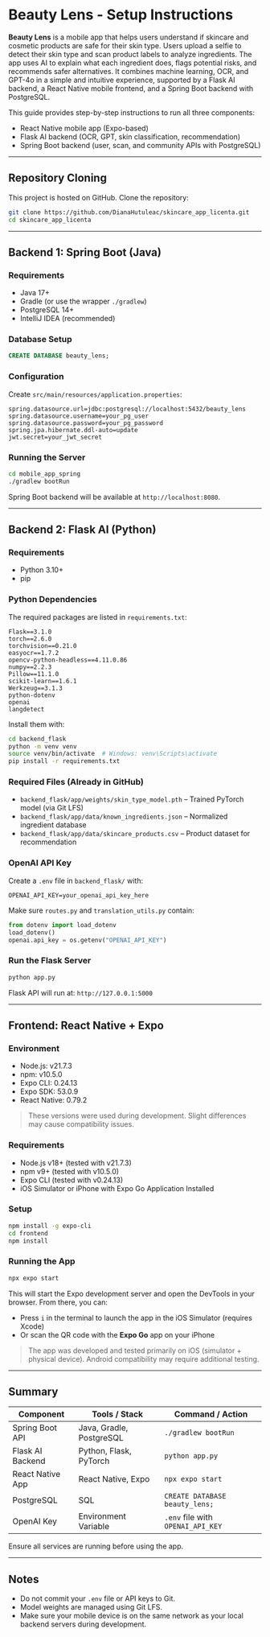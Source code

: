 # Beauty Lens - Setup Instructions

**Beauty Lens** is a mobile app that helps users understand if skincare and cosmetic products are safe for their skin type. Users upload a selfie to detect their skin type and scan product labels to analyze ingredients. The app uses AI to explain what each ingredient does, flags potential risks, and recommends safer alternatives. It combines machine learning, OCR, and GPT-4o in a simple and intuitive experience, supported by a Flask AI backend, a React Native mobile frontend, and a Spring Boot backend with PostgreSQL.

This guide provides step-by-step instructions to run all three components:
- React Native mobile app (Expo-based)
- Flask AI backend (OCR, GPT, skin classification, recommendation)
- Spring Boot backend (user, scan, and community APIs with PostgreSQL)

---

## Repository Cloning

This project is hosted on GitHub. Clone the repository:

```bash
git clone https://github.com/DianaHutuleac/skincare_app_licenta.git
cd skincare_app_licenta
```

---

## Backend 1: Spring Boot (Java)

### Requirements

- Java 17+
- Gradle (or use the wrapper `./gradlew`)
- PostgreSQL 14+
- IntelliJ IDEA (recommended)

### Database Setup

```sql
CREATE DATABASE beauty_lens;
```

### Configuration

Create `src/main/resources/application.properties`:

```properties
spring.datasource.url=jdbc:postgresql://localhost:5432/beauty_lens
spring.datasource.username=your_pg_user
spring.datasource.password=your_pg_password
spring.jpa.hibernate.ddl-auto=update
jwt.secret=your_jwt_secret
```

### Running the Server

```bash
cd mobile_app_spring
./gradlew bootRun
```

Spring Boot backend will be available at `http://localhost:8080`.

---

## Backend 2: Flask AI (Python)

### Requirements

- Python 3.10+
- pip

### Python Dependencies

The required packages are listed in `requirements.txt`:

```
Flask==3.1.0
torch==2.6.0
torchvision==0.21.0
easyocr==1.7.2
opencv-python-headless==4.11.0.86
numpy==2.2.3
Pillow==11.1.0
scikit-learn==1.6.1
Werkzeug==3.1.3
python-dotenv
openai
langdetect
```

Install them with:

```bash
cd backend_flask
python -m venv venv
source venv/bin/activate  # Windows: venv\Scripts\activate
pip install -r requirements.txt
```

### Required Files (Already in GitHub)

- `backend_flask/app/weights/skin_type_model.pth` – Trained PyTorch model (via Git LFS)
- `backend_flask/app/data/known_ingredients.json` – Normalized ingredient database
- `backend_flask/app/data/skincare_products.csv` – Product dataset for recommendation

### OpenAI API Key

Create a `.env` file in `backend_flask/` with:

```
OPENAI_API_KEY=your_openai_api_key_here
```

Make sure `routes.py` and `translation_utils.py` contain:

```python
from dotenv import load_dotenv
load_dotenv()
openai.api_key = os.getenv("OPENAI_API_KEY")
```

### Run the Flask Server

```bash
python app.py
```

Flask API will run at: `http://127.0.0.1:5000`

---

## Frontend: React Native + Expo

### Environment

- Node.js: v21.7.3
- npm: v10.5.0
- Expo CLI: 0.24.13
- Expo SDK: 53.0.9
- React Native: 0.79.2

> These versions were used during development. Slight differences may cause compatibility issues.

### Requirements

- Node.js v18+ (tested with v21.7.3)
- npm v9+ (tested with v10.5.0)
- Expo CLI (tested with v0.24.13)
- iOS Simulator or iPhone with Expo Go Application Installed

### Setup

```bash
npm install -g expo-cli
cd frontend
npm install
```

### Running the App

```bash
npx expo start
```

This will start the Expo development server and open the DevTools in your browser. From there, you can:

- Press `i` in the terminal to launch the app in the iOS Simulator (requires Xcode)
- Or scan the QR code with the **Expo Go** app on your iPhone

> The app was developed and tested primarily on iOS (simulator + physical device). Android compatibility may require additional testing.

---

## Summary

| Component        | Tools / Stack           | Command / Action                  |
|------------------|--------------------------|-----------------------------------|
| Spring Boot API  | Java, Gradle, PostgreSQL | `./gradlew bootRun`               |
| Flask AI Backend | Python, Flask, PyTorch   | `python app.py`                   |
| React Native App | React Native, Expo       | `npx expo start`                  |
| PostgreSQL       | SQL                      | `CREATE DATABASE beauty_lens;`    |
| OpenAI Key       | Environment Variable     | `.env` file with `OPENAI_API_KEY` |

Ensure all services are running before using the app.

---

## Notes

- Do not commit your `.env` file or API keys to Git.
- Model weights are managed using Git LFS.
- Make sure your mobile device is on the same network as your local backend servers during development.
